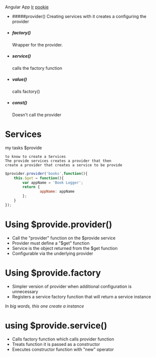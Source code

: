  Angular App <a href="#tasks">Ir</a>
 [pookie](#tasks)
 * #####provider()
    Creating services with it creates a configuring the provider

* ##### factory()
    Wrapper for the provider.

* ##### service()
    calls the factory function

* ##### value()
    calls factory()

* ##### const()
    Doesn't call the provider

# Services
<a name="tasks">
   my tasks
</a>
$provide

    to know to create a Services
    The provide services creates a provider that then
    create a provider that creates a service to be provide

```javascript
$provider.provider('books',function(){
    this.$get = function(){
        var appName = 'Book Logger';
        return {
                appName: appName
        };
    }
});
```
# Using $provide.provider()
* Call the "provider" function on the $provide service
* Provider must define a "$get" function
* Service is the object returned from the $get function
* Configurable via the underlying provider

# Using $provide.factory
- Simpler version of provider when additional configuration is unnecessary
- Registers a service factory function that will return a service instance

*In big words, this one  create a instance*

# using $provide.service()
- Calls factory function which calls provider function
- Treats function it is passed as a constructor
- Executes constructor function with "new" operator
